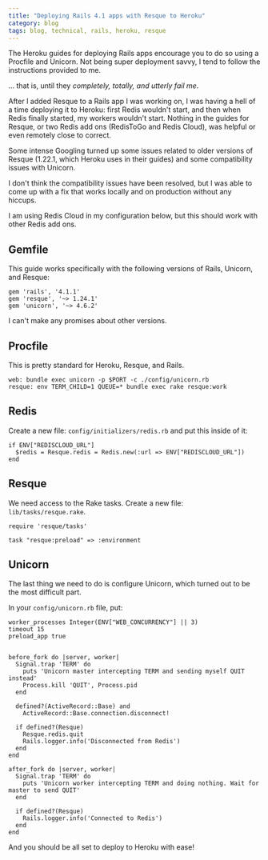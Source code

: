 ```yaml
---
title: "Deploying Rails 4.1 apps with Resque to Heroku"
category: blog
tags: blog, technical, rails, heroku, resque
---
```


The Heroku guides for deploying Rails apps encourage you to do so using a Procfile and Unicorn. Not being super deployment savvy, I tend to follow the instructions provided to me.

... that is, until they *completely, totally, and utterly fail me*.

After I added Resque to a Rails app I was working on, I was having a hell of a time deploying it to Heroku: first Redis wouldn't start, and then when Redis finally started, my workers wouldn't start. Nothing in the guides for Resque, or two Redis add ons (RedisToGo and Redis Cloud), was helpful or even remotely close to correct.

Some intense Googling turned up some issues related to older versions of Resque (1.22.1, which Heroku uses in their guides) and some compatibility issues with Unicorn.

I don't think the compatibility issues have been resolved, but I was able to come up with a fix that works locally and on production without any hiccups.

I am using Redis Cloud in my configuration below, but this should work with other Redis add ons.

## Gemfile

This guide works specifically with the following versions of Rails, Unicorn, and Resque:

```
gem 'rails', '4.1.1'
gem 'resque', '~> 1.24.1'
gem 'unicorn', '~> 4.6.2'
```

I can't make any promises about other versions.

## Procfile

This is pretty standard for Heroku, Resque, and Rails.

```
web: bundle exec unicorn -p $PORT -c ./config/unicorn.rb
resque: env TERM_CHILD=1 QUEUE=* bundle exec rake resque:work
```

## Redis

Create a new file: `config/initializers/redis.rb` and put this inside of it:

```
if ENV["REDISCLOUD_URL"]
  $redis = Resque.redis = Redis.new(:url => ENV["REDISCLOUD_URL"])
end
```

## Resque

We need access to the Rake tasks. Create a new file: `lib/tasks/resque.rake`.

```
require 'resque/tasks'
 
task "resque:preload" => :environment
```

## Unicorn

The last thing we need to do is configure Unicorn, which turned out to be the most difficult part.

In your `config/unicorn.rb` file, put:

```
worker_processes Integer(ENV["WEB_CONCURRENCY"] || 3)
timeout 15
preload_app true
 
 
before_fork do |server, worker|
  Signal.trap 'TERM' do
    puts 'Unicorn master intercepting TERM and sending myself QUIT instead'
    Process.kill 'QUIT', Process.pid
  end
 
  defined?(ActiveRecord::Base) and
    ActiveRecord::Base.connection.disconnect!
 
  if defined?(Resque)
    Resque.redis.quit
    Rails.logger.info('Disconnected from Redis')
  end
end
 
after_fork do |server, worker|
  Signal.trap 'TERM' do
    puts 'Unicorn worker intercepting TERM and doing nothing. Wait for master to send QUIT'
  end
 
  if defined?(Resque)
    Rails.logger.info('Connected to Redis')
  end
end
```

And you should be all set to deploy to Heroku with ease!
